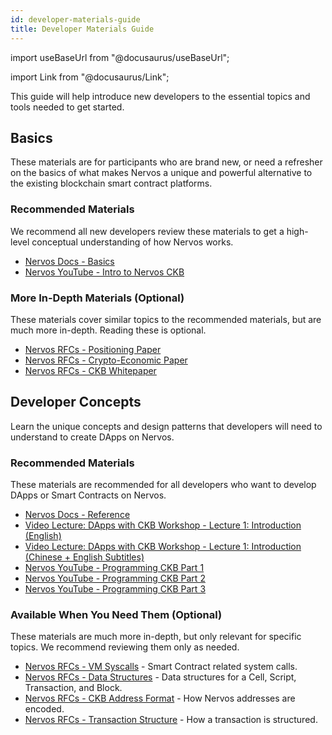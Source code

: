 ```yaml
---
id: developer-materials-guide
title: Developer Materials Guide
---
```


import useBaseUrl from "@docusaurus/useBaseUrl";

import Link from "@docusaurus/Link";

This guide will help introduce new developers to the essential topics and tools needed to get started.

## Basics

These materials are for participants who are brand new, or need a refresher on the basics of what makes Nervos a unique and powerful alternative to the existing blockchain smart contract platforms.

### Recommended Materials

We recommend all new developers review these materials to get a high-level conceptual understanding of how Nervos works.

* [Nervos Docs - Basics](https://docs.nervos.org/docs/basics/introduction)
* [Nervos YouTube - Intro to Nervos CKB](https://www.youtube.com/watch?v=3Gl8hNzfigo)

### More In-Depth Materials (Optional)

These materials cover similar topics to the recommended materials, but are much more in-depth. Reading these is optional.

* [Nervos RFCs - Positioning Paper](https://github.com/nervosnetwork/rfcs/blob/master/rfcs/0001-positioning/0001-positioning.md)
* [Nervos RFCs - Crypto-Economic Paper](https://github.com/nervosnetwork/rfcs/blob/master/rfcs/0015-ckb-cryptoeconomics/0015-ckb-cryptoeconomics.md)
* [Nervos RFCs - CKB Whitepaper](https://github.com/nervosnetwork/rfcs/blob/master/rfcs/0002-ckb/0002-ckb.md)

## Developer Concepts

Learn the unique concepts and design patterns that developers will need to understand to create DApps on Nervos.

### Recommended Materials

These materials are recommended for all developers who want to develop DApps or Smart Contracts on Nervos.

* [Nervos Docs - Reference](https://docs.nervos.org/docs/reference/introduction)
* [Video Lecture: DApps with CKB Workshop - Lecture 1: Introduction (English)](https://youtu.be/6nYyYikSZj0)
* [Video Lecture: DApps with CKB Workshop - Lecture 1: Introduction (Chinese + English Subtitles)](https://youtu.be/iVjccs3z5q0)
* [Nervos YouTube - Programming CKB Part 1](https://www.youtube.com/watch?v=HyYXzEIdF90)
* [Nervos YouTube - Programming CKB Part 2](https://www.youtube.com/watch?v=Co-rzOhwuHs)
* [Nervos YouTube - Programming CKB Part 3](https://www.youtube.com/watch?v=13w6Wvu9ff0)

### Available When You Need Them (Optional)

These materials are much more in-depth, but only relevant for specific topics. We recommend reviewing them only as needed.

* [Nervos RFCs - VM Syscalls](https://github.com/nervosnetwork/rfcs/blob/master/rfcs/0009-vm-syscalls/0009-vm-syscalls.md) - Smart Contract related system calls.
* [Nervos RFCs - Data Structures](https://github.com/nervosnetwork/rfcs/blob/master/rfcs/0019-data-structures/0019-data-structures.md) - Data structures for a Cell, Script, Transaction, and Block.
* [Nervos RFCs - CKB Address Format](https://github.com/nervosnetwork/rfcs/blob/master/rfcs/0021-ckb-address-format/0021-ckb-address-format.md) - How Nervos addresses are encoded.
* [Nervos RFCs - Transaction Structure](https://github.com/nervosnetwork/rfcs/blob/master/rfcs/0022-transaction-structure/0022-transaction-structure.md) - How a transaction is structured.
